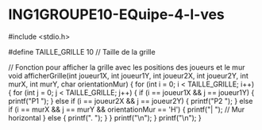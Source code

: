 # ING1GROUPE10-EQuipe-4-l-ves
#include <stdio.h>

#define TAILLE_GRILLE 10  // Taille de la grille

// Fonction pour afficher la grille avec les positions des joueurs et le mur
void afficherGrille(int joueur1X, int joueur1Y, int joueur2X, int joueur2Y, int murX, int murY, char orientationMur) {
    for (int i = 0; i < TAILLE_GRILLE; i++) {
        for (int j = 0; j < TAILLE_GRILLE; j++) {
            if (i == joueur1X && j == joueur1Y) {
                printf("P1 ");
            } else if (i == joueur2X && j == joueur2Y) {
                printf("P2 ");
            } else if (i == murX && j == murY && orientationMur == 'H') {
                printf("| ");  // Mur horizontal
            } else {
                printf(". ");
            }
        }
        printf("\n");
    }
    printf("\n");
}